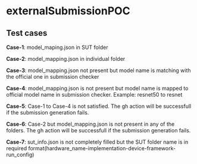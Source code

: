 # externalSubmissionPOC

## Test cases

**Case-1**: model_maping.json in SUT folder

**Case-2**: model_mapping.json in individual folder

**Case-3**: model_mapping.json not present but model name is matching with the official one in submission checker

**Case-4**: model_mapping.json is not present but model name is mapped to official model name in submission checker. Example: resnet50 to resnet

**Case-5**: Case-1 to Case-4 is not satisfied. The gh action will be successfull if the submission generation fails.

**Case-6**: Case-2 but model_mapping.json is not present in any of the folders. The gh action will be successfull if the submission generation fails.

**Case-7**: sut_info.json is not completely filled but the SUT folder name is in required format(hardware_name-implementation-device-framework-run_config)
